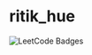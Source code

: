 # ritik_hue
![LeetCode Badges](https://leetcode-badge-showcase.vercel.app/api?username={ritiksingh12})

